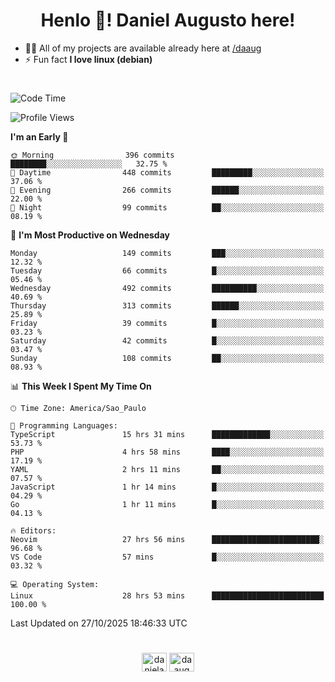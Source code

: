 <h1 align="center">Henlo 👋! Daniel Augusto here!</h1>

- 👨‍💻 All of my projects are available already here at [/daaug](https://github.com/daaug)
- ⚡ Fun fact **I love linux (debian)**
<h1></h1>

<!--START_SECTION:waka-->
![Code Time](http://img.shields.io/badge/Code%20Time-138%20hrs%205%20mins-blue)

![Profile Views](http://img.shields.io/badge/Profile%20Views-2-blue)

**I'm an Early 🐤** 

```text
🌞 Morning                396 commits         ████████░░░░░░░░░░░░░░░░░   32.75 % 
🌆 Daytime                448 commits         █████████░░░░░░░░░░░░░░░░   37.06 % 
🌃 Evening                266 commits         ██████░░░░░░░░░░░░░░░░░░░   22.00 % 
🌙 Night                  99 commits          ██░░░░░░░░░░░░░░░░░░░░░░░   08.19 % 
```
📅 **I'm Most Productive on Wednesday** 

```text
Monday                   149 commits         ███░░░░░░░░░░░░░░░░░░░░░░   12.32 % 
Tuesday                  66 commits          █░░░░░░░░░░░░░░░░░░░░░░░░   05.46 % 
Wednesday                492 commits         ██████████░░░░░░░░░░░░░░░   40.69 % 
Thursday                 313 commits         ██████░░░░░░░░░░░░░░░░░░░   25.89 % 
Friday                   39 commits          █░░░░░░░░░░░░░░░░░░░░░░░░   03.23 % 
Saturday                 42 commits          █░░░░░░░░░░░░░░░░░░░░░░░░   03.47 % 
Sunday                   108 commits         ██░░░░░░░░░░░░░░░░░░░░░░░   08.93 % 
```


📊 **This Week I Spent My Time On** 

```text
🕑︎ Time Zone: America/Sao_Paulo

💬 Programming Languages: 
TypeScript               15 hrs 31 mins      █████████████░░░░░░░░░░░░   53.73 % 
PHP                      4 hrs 58 mins       ████░░░░░░░░░░░░░░░░░░░░░   17.19 % 
YAML                     2 hrs 11 mins       ██░░░░░░░░░░░░░░░░░░░░░░░   07.57 % 
JavaScript               1 hr 14 mins        █░░░░░░░░░░░░░░░░░░░░░░░░   04.29 % 
Go                       1 hr 11 mins        █░░░░░░░░░░░░░░░░░░░░░░░░   04.13 % 

🔥 Editors: 
Neovim                   27 hrs 56 mins      ████████████████████████░   96.68 % 
VS Code                  57 mins             █░░░░░░░░░░░░░░░░░░░░░░░░   03.32 % 

💻 Operating System: 
Linux                    28 hrs 53 mins      █████████████████████████   100.00 % 
```


 Last Updated on 27/10/2025 18:46:33 UTC
<!--END_SECTION:waka-->

<h1></h1>
<p align="center">
<a href="https://linkedin.com/in/danielaug" target="blank"><img align="center" src="https://raw.githubusercontent.com/rahuldkjain/github-profile-readme-generator/master/src/images/icons/Social/linked-in-alt.svg" alt="danielaug" height="30" width="40" /></a> 
<a href="https://www.hackerrank.com/daaug" target="blank"><img align="center" src="https://raw.githubusercontent.com/rahuldkjain/github-profile-readme-generator/master/src/images/icons/Social/hackerrank.svg" alt="daaug" height="30" width="40" /></a>
</p>
